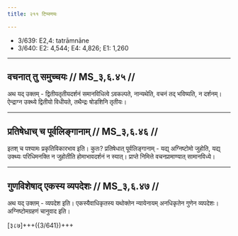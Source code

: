 ```yaml
---
title: २११ टिप्पणयः

---
```

- 3/639: E2,4: tatrāmnāne
- 3/640: E2: 4,544; E4: 4,826; E1: 1,260

____________________________________________


## वचनात् तु समुच्चयः // MS_३,६.४५ //

अथ यद् उक्तम् - द्वितीयतृतीयदर्शनं समानविधित्वे ऽवकल्पते, नान्यथेति, वचनं तद् भविष्यति, न दर्शनम्। ऐन्द्राग्न उक्थ्ये द्वितीयो विधीयते, तथैन्द्रः षोडशिनि तृतीयः।


____________________________________________


## प्रतिषेधाच् च पूर्वलिङ्गानाम् // MS_३,६.४६ //

इतश् च पश्यामः प्रकृतिविकारभाव इति। कुतः? प्रतिषेधात् पूर्वलिङ्गानाम् - यद्य् अग्निष्टोमो जुहोति, यद्य् उक्थ्यः परिधिमनक्ति न जुहोतीति होमाभावदर्शनं न स्यात्। प्राप्ते निमित्ते वचनप्रामाण्यात् सामानविध्ये।


____________________________________________


## गुणविशेषाद् एकस्य व्यपदेशः // MS_३,६.४७ //

अथ यद् उक्तम् - व्यपदेश इति। एकस्यैवाधिकृतस्य यथोक्तेन न्यायेनायम् अनधिकृतेन गुणेन व्यपदेशः। अग्निष्टोमग्रहणं चानुवाद इति।


[३८७]+++({3/641})+++